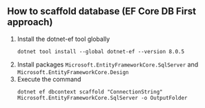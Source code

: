 ## How to scaffold database (EF Core DB First approach)
1. Install the dotnet-ef tool globally
   ```
   dotnet tool install --global dotnet-ef --version 8.0.5
   ```
2. Install packages `Microsoft.EntityFrameworkCore.SqlServer` and `Microsoft.EntityFrameworkCore.Design`   
3. Execute the command
   ```
   dotnet ef dbcontext scaffold "ConnectionString" Microsoft.EntityFrameworkCore.SqlServer -o OutputFolder
   ```